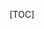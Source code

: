 [TOC]



















































































































































